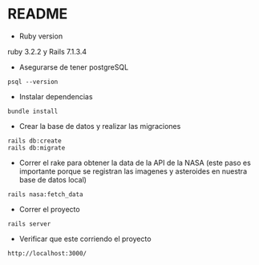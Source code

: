 # README

* Ruby version

ruby 3.2.2 y Rails 7.1.3.4

+ Asegurarse de tener postgreSQL

```console
psql --version
```

* Instalar dependencias

```console
bundle install
```

* Crear la base de datos y realizar las migraciones

```console
rails db:create
rails db:migrate
```

* Correr el rake para obtener la data de la API de la NASA (este paso es importante porque se registran las imagenes y asteroides en nuestra base de datos local)

```console
rails nasa:fetch_data
```
* Correr el proyecto

```console
rails server
```

* Verificar que este corriendo el proyecto

```console
http://localhost:3000/
```
